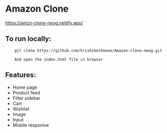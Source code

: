 # Amazon Clone

https://amzn-clone-neog.netlify.app/

## To run locally:

```
    git clone https://github.com/hrishikeshmane/Amazon-clone-neog.git

    And open the index.html file in browser
```

## Features:

- Home page
- Product feed
- Filter sidebar
- Cart
- Wishlist
- Image
- Input
- Mobile responive

